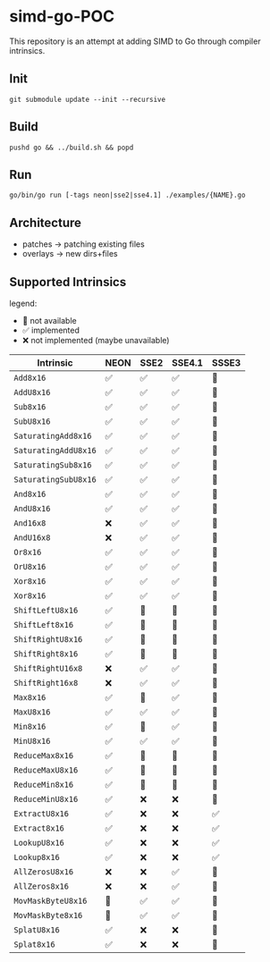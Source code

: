 # simd-go-POC

This repository is an attempt at adding SIMD to Go through compiler intrinsics.

## Init

```
git submodule update --init --recursive
```

## Build

```
pushd go && ../build.sh && popd
```

## Run

```
go/bin/go run [-tags neon|sse2|sse4.1] ./examples/{NAME}.go
```

## Architecture

- patches -> patching existing files
- overlays -> new dirs+files

## Supported Intrinsics

legend:
  - :no_entry_sign: not available
  - :white_check_mark: implemented
  - :x: not implemented (maybe unavailable)

| Intrinsic            | NEON               | SSE2               | SSE4.1             | SSSE3              |
|----------------------|--------------------|--------------------|--------------------|--------------------|
| `Add8x16`            | :white_check_mark: | :white_check_mark: | :white_check_mark: | :no_entry_sign:    |
| `AddU8x16`           | :white_check_mark: | :white_check_mark: | :white_check_mark: | :no_entry_sign:    |
| `Sub8x16`            | :white_check_mark: | :white_check_mark: | :white_check_mark: | :no_entry_sign:    |
| `SubU8x16`           | :white_check_mark: | :white_check_mark: | :white_check_mark: | :no_entry_sign:    |
| `SaturatingAdd8x16`  | :white_check_mark: | :white_check_mark: | :white_check_mark: | :no_entry_sign:    |
| `SaturatingAddU8x16` | :white_check_mark: | :white_check_mark: | :white_check_mark: | :no_entry_sign:    |
| `SaturatingSub8x16`  | :white_check_mark: | :white_check_mark: | :white_check_mark: | :no_entry_sign:    |
| `SaturatingSubU8x16` | :white_check_mark: | :white_check_mark: | :white_check_mark: | :no_entry_sign:    |
| `And8x16`            | :white_check_mark: | :white_check_mark: | :white_check_mark: | :no_entry_sign:    |
| `AndU8x16`           | :white_check_mark: | :white_check_mark: | :white_check_mark: | :no_entry_sign:    |
| `And16x8`            | :x:                | :white_check_mark: | :white_check_mark: | :no_entry_sign:    |
| `AndU16x8`           | :x:                | :white_check_mark: | :white_check_mark: | :no_entry_sign:    |
| `Or8x16`             | :white_check_mark: | :white_check_mark: | :white_check_mark: | :no_entry_sign:    |
| `OrU8x16`            | :white_check_mark: | :white_check_mark: | :white_check_mark: | :no_entry_sign:    |
| `Xor8x16`            | :white_check_mark: | :white_check_mark: | :white_check_mark: | :no_entry_sign:    |
| `Xor8x16`            | :white_check_mark: | :white_check_mark: | :white_check_mark: | :no_entry_sign:    |
| `ShiftLeftU8x16`     | :white_check_mark: | :no_entry_sign:    | :no_entry_sign:    | :no_entry_sign:    |
| `ShiftLeft8x16`      | :white_check_mark: | :no_entry_sign:    | :no_entry_sign:    | :no_entry_sign:    |
| `ShiftRightU8x16`    | :white_check_mark: | :no_entry_sign:    | :no_entry_sign:    | :no_entry_sign:    |
| `ShiftRight8x16`     | :white_check_mark: | :no_entry_sign:    | :no_entry_sign:    | :no_entry_sign:    |
| `ShiftRightU16x8`    | :x:                | :white_check_mark: | :white_check_mark: | :no_entry_sign:    |
| `ShiftRight16x8`     | :x:                | :white_check_mark: | :white_check_mark: | :no_entry_sign:    |
| `Max8x16`            | :white_check_mark: | :no_entry_sign:    | :white_check_mark: | :no_entry_sign:    |
| `MaxU8x16`           | :white_check_mark: | :white_check_mark: | :white_check_mark: | :no_entry_sign:    |
| `Min8x16`            | :white_check_mark: | :no_entry_sign:    | :white_check_mark: | :no_entry_sign:    |
| `MinU8x16`           | :white_check_mark: | :white_check_mark: | :white_check_mark: | :no_entry_sign:    |
| `ReduceMax8x16`      | :white_check_mark: | :no_entry_sign:    | :no_entry_sign:    | :no_entry_sign:    |
| `ReduceMaxU8x16`     | :white_check_mark: | :no_entry_sign:    | :no_entry_sign:    | :no_entry_sign:    |
| `ReduceMin8x16`      | :white_check_mark: | :no_entry_sign:    | :no_entry_sign:    | :no_entry_sign:    |
| `ReduceMinU8x16`     | :white_check_mark: | :x:                | :x:                | :no_entry_sign:    |
| `ExtractU8x16`       | :white_check_mark: | :x:                | :x:                | :white_check_mark: |
| `Extract8x16`        | :white_check_mark: | :x:                | :x:                | :white_check_mark: |
| `LookupU8x16`        | :white_check_mark: | :x:                | :x:                | :white_check_mark: |
| `Lookup8x16`         | :white_check_mark: | :x:                | :x:                | :white_check_mark: |
| `AllZerosU8x16`      | :x:                | :x:                | :white_check_mark: | :no_entry_sign:    |
| `AllZeros8x16`       | :x:                | :x:                | :white_check_mark: | :no_entry_sign:    |
| `MovMaskByteU8x16`   | :no_entry_sign:    | :white_check_mark: | :white_check_mark: | :no_entry_sign:    |
| `MovMaskByte8x16`    | :no_entry_sign:    | :white_check_mark: | :white_check_mark: | :no_entry_sign:    |
| `SplatU8x16`         | :white_check_mark: | :x:                | :x:                | :no_entry_sign:    |
| `Splat8x16`          | :white_check_mark: | :x:                | :x:                | :no_entry_sign:    |

